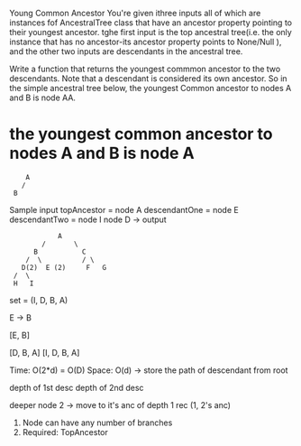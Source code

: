 
Young Common Ancestor
You're given ithree inputs all of which are instances fof AncestralTree class
that have an ancestor property pointing to their youngest ancestor. tghe first input is the top ancestral tree(i.e. the only instance that has no ancestor-its ancestor property points to None/Null ), and the other two inputs are descendants in the ancestral tree.

Write a function that returns the youngest commmon ancestor to the two descendants. Note that a descendant is considered its own ancestor. So in the simple ancestral tree below, the youngest Common ancestor to nodes A and B is node AA.

#  the youngest common ancestor to nodes A and B is node A 
        A
       /   
     B

Sample input 
topAncestor = node A 
descendantOne = node E
descendantTwo = node I
node D -> output


                A
            /       \
          B           C   
        /  \          / \
       D(2)  E (2)     F   G
     /  \
     H   I

set = (I, D, B, A)

E -> B

[E, B]

[D, B, A]
[I, D, B, A]

Time: O(2*d) = O(D) 
Space: O(d) -> store the path of descendant from root

depth of 1st desc 
depth of 2nd desc 

deeper node 2 -> move to it's anc of depth 1
rec (1, 2's anc)


1. Node can have any number of branches
2. Required: TopAncestor




     

    

